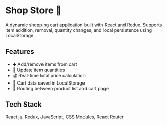 # Shop Store 🛒

A dynamic shopping cart application built with React and Redux. Supports item addition, removal, quantity changes, and local persistence using LocalStorage.

## Features
- ➕ Add/remove items from cart
- 🔄 Update item quantities
- 💰 Real-time total price calculation
- 💾 Cart data saved in LocalStorage
- 🧭 Routing between product list and cart page

## Tech Stack
React.js, Redux, JavaScript, CSS Modules, React Router
